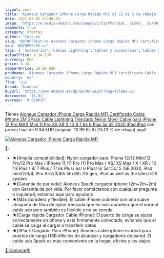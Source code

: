 ```yaml
---
layout: post
title: 'Aioneus Cargador iPhone Carga Rápida MFi al 15.01 % de rebaja'
date: 2021-05-02 23:08:28
image: 'https://m.media-amazon.com/images/I/51efPsr3L6L._SL500_._SL400_.jpg'
comments: true
category: ofertas
author: 'tole.es'
slug: 'B07RFF9LSY-es Aioneus Cargador iPhone Carga Rápida MFi Certificado Cable...'
sku: 'B07RFF9LSY-es'
tags: [ 'Accesorios','Cables Lightning','Cables y accesorios','Cables y conectores','Informática','aioneus','ipad','iphone','ipod', ]
actualPrice: 9.34 EUR
currency: EUR
price: 9.34
comparePrice: 10.99 EUR
prodname: 'Aioneus Cargador iPhone Carga Rápida MFi Certificado Cable iPhone 2M 3Pack Cable Lightning Trenzado Nylon Movil Cable para iPhone 12 Pro MAX Mini 11 Pro XS XR X 10 8 7 6s 6 Plus 5s SE 2020  iPad iPod'
country: 'es'
flag: '🇪🇸'
brand: 'Aioneus'
buyurl: 'https://www.amazon.es/dp/B07RFF9LSY/?tag=tolees-21'
descuento: '15.01'
average: '9.610625'
---
```


Tienes [Aioneus Cargador iPhone Carga Rápida MFi Certificado Cable iPhone 2M 3Pack Cable Lightning Trenzado Nylon Movil Cable para iPhone 12 Pro MAX Mini 11 Pro XS XR X 10 8 7 6s 6 Plus 5s SE 2020  iPad iPod](https://www.amazon.es/dp/B07RFF9LSY/?tag=tolees-21) con precio final de  9.34 EUR (original: 10.99 EUR) (15.01 %  de rebaja) aqui!

[![Aioneus Cargador iPhone Carga Rápida MFi](https://m.media-amazon.com/images/I/51efPsr3L6L._SL500_._SL400_.jpg)](https://www.amazon.es/dp/B07RFF9LSY/?tag=tolees-21)

🔎:

- ★[Amplia compatibilidad]: Nylon cargador para iPhone 12/12 Mini/12 Pro/12 Pro Max / iPhone 11 /11 Pro /11 Pro Max / XS/ XS Max / X / XR / 10 / 8 Plus / 8/ 7 Plus / 7/ 6s Plus/ 6s/ 6 Plus/ 6/ 5s/ 5c/ 5 /SE 2020, iPad mini/2/3/4, iPro Air2/3/4th 5th 6th 7th gen, iPod as well as the latest iOS system
- ★[Garantía de por vida]: Aioneus 3pack cargador iphone (2m+2m+2m) con Garantía de por vida. Por favor contáctenos con cualquier pregunta o inquietud, estamos aquí para ayudarlo
- ★[Más duradero y flexible]: El cable iPhone cubierto con una suave chaqueta de fibra de nylon trenzada que es más duradera que el normal cable usb pero también es flexible y no se enreda
- ★[Carga rápida Cargador Cable iPhone]: El puerto de carga se ajusta correctamente en phone y está firmemente conectado, evitando que el cable se caiga al cargar o transferir datos
- ★[3Pack Cargador Para iPhone]: Aioneus cable iphone es ideal para puertos de carga USB difíciles de alcanzar y cargadores de pared. El cable usb 3pack es más conveniente en la hogar, oficina y los viajes

[🛒 Comprar!!!](https://www.amazon.es/dp/B07RFF9LSY/?tag=tolees-21)
